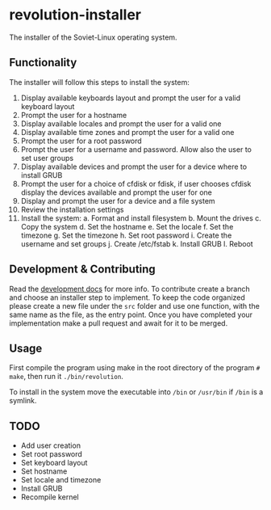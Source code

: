 # revolution-installer
The installer of the Soviet-Linux operating system.

## Functionality
The installer will follow this steps to install the system:

1. Display available keyboards layout and prompt the user for a valid keyboard
layout
2. Prompt the user for a hostname
3. Display available locales and prompt the user for a valid one
4. Display available time zones and prompt the user for a valid one
5. Prompt the user for a root password
6. Prompt the user for a username and password. Allow also the user to set
user groups
7. Display available devices and prompt the user for a device where to install
GRUB
8. Prompt the user for a choice of cfdisk or fdisk, if user chooses cfdisk
display the devices available and prompt the user for one
9. Display and prompt the user for a device and a file system
10. Review the installation settings
11. Install the system:
    a. Format and install filesystem
    b. Mount the drives
    c. Copy the system
    d. Set the hostname
    e. Set the locale
    f. Set the timezone
    g. Set the timezone
    h. Set root password
    i. Create the username and set groups
    j. Create /etc/fstab
    k. Install GRUB
    l. Reboot

## Development & Contributing
Read the [development docs](https://github.com/Soviet-Linux/delevopment-docs) for more info.
To contribute create a branch and choose an installer step to implement. To
keep the code organized please create a new file under the `src` folder and use
one function, with the same name as the file, as the entry point. Once you have
completed your implementation make a pull request and await for it to be merged.

## Usage
First compile the program using make in the root directory of the program
`# make`, then run it `./bin/revolution`.

To install in the system move the executable into `/bin` or `/usr/bin` if `/bin`
is a symlink.

## TODO
- Add user creation
- Set root password
- Set keyboard layout
- Set hostname
- Set locale and timezone
- Install GRUB
- Recompile kernel
